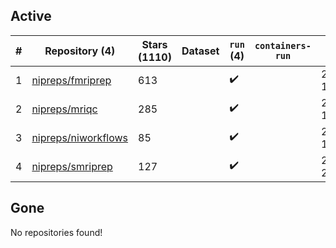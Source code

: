 ## Active
| # | Repository (4) | Stars (1110) | Dataset | `run` (4) | `containers-run` | Last Modified |
| --- | --- | --- | --- | --- | --- | --- |
| 1 | [nipreps/fmriprep](https://github.com/nipreps/fmriprep) | 613 |  | :heavy_check_mark: |  | 2024-07-18 16:49:33+00:00 |
| 2 | [nipreps/mriqc](https://github.com/nipreps/mriqc) | 285 |  | :heavy_check_mark: |  | 2024-07-11 13:34:18+00:00 |
| 3 | [nipreps/niworkflows](https://github.com/nipreps/niworkflows) | 85 |  | :heavy_check_mark: |  | 2024-07-19 18:11:15+00:00 |
| 4 | [nipreps/smriprep](https://github.com/nipreps/smriprep) | 127 |  | :heavy_check_mark: |  | 2024-07-26 23:18:31+00:00 |

## Gone
No repositories found!
